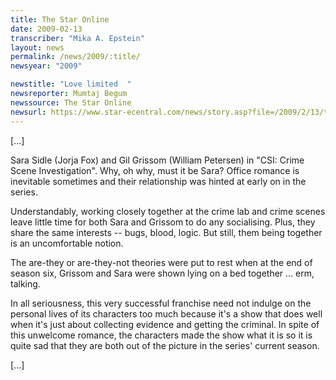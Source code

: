 ```yaml
---
title: The Star Online
date: 2009-02-13
transcriber: "Mika A. Epstein"
layout: news
permalink: /news/2009/:title/
newsyear: "2009"

newstitle: "Love limited  "
newsreporter: Mumtaj Begum
newssource: The Star Online
newsurl: https://www.star-ecentral.com/news/story.asp?file=/2009/2/13/tvnradio/3194339&sec=tvnradio
---
```


[...]

Sara Sidle (Jorja Fox) and Gil Grissom (William Petersen) in "CSI: Crime Scene Investigation". Why, oh why, must it be Sara? Office romance is inevitable sometimes and their relationship was hinted at early on in the series.

Understandably, working closely together at the crime lab and crime scenes leave little time for both Sara and Grissom to do any socialising. Plus, they share the same interests -- bugs, blood, logic. But still, them being together is an uncomfortable notion.

The are-they or are-they-not theories were put to rest when at the end of season six, Grissom and Sara were shown lying on a bed together ... erm, talking.

In all seriousness, this very successful franchise need not indulge on the personal lives of its characters too much because it's a show that does well when it's just about collecting evidence and getting the criminal. In spite of this unwelcome romance, the characters made the show what it is so it is quite sad that they are both out of the picture in the series' current season.

[...]
